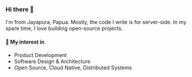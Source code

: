 ### Hi there 👋

I'm from Jayapura, Papua. Mostly, the code I write is for server-side. In my spare time, I love building open-source projects.

####  🚀 My interest in

- Product Development
- Software Design & Architecture
- Open Source, Cloud Native, Distributed Systems
